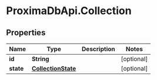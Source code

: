 # ProximaDbApi.Collection

## Properties

Name | Type | Description | Notes
------------ | ------------- | ------------- | -------------
**id** | **String** |  | [optional] 
**state** | [**CollectionState**](CollectionState.md) |  | [optional] 


